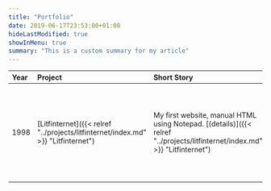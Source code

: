 ```yaml
---
title: "Portfolio"
date: 2019-06-17T23:53:00+01:00
hideLastModified: true
showInMenu: true
summary: "This is a custom summary for my article"
---
```


| Year | Project | Short Story | Screenshot |
| :--- | :---- | :----- | :----- |
| 1998 | [Litfinternet]({{< relref "../projects/litfinternet/index.md" >}} "Litfinternet") | My first website, manual HTML using Notepad. [(details)]({{< relref "../projects/litfinternet/index.md" >}} "Litfinternet") | [![Litfinternet](litfinternet-home-2020-400.png)]({{< relref "../projects/litfinternet/index.md" >}} "Litfinternet") |

 

